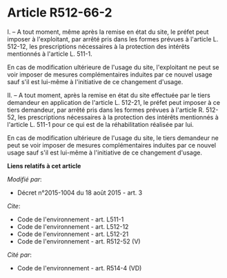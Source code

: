 # Article R512-66-2

I. – A tout moment, même après la remise en état du site, le préfet peut imposer à l'exploitant, par arrêté pris dans les
formes prévues à l'article L. 512-12, les prescriptions nécessaires à la protection des intérêts mentionnés à l'article L.
511-1. 

En cas de modification ultérieure de l'usage du site, l'exploitant ne peut se voir imposer de mesures complémentaires
induites par ce nouvel usage sauf s'il est lui-même à l'initiative de ce changement d'usage. 

II. – A tout moment, après la remise en état du site effectuée par le tiers demandeur en application de l'article L. 512-21,
le préfet peut imposer à ce tiers demandeur, par arrêté pris dans les formes prévues à l'article R. 512-52, les prescriptions
nécessaires à la protection des intérêts mentionnés à l'article L. 511-1 pour ce qui est de la réhabilitation réalisée par
lui. 

En cas de modification ultérieure de l'usage du site, le tiers demandeur ne peut se voir imposer de mesures complémentaires
induites par ce nouvel usage sauf s'il est lui-même à l'initiative de ce changement d'usage.

**Liens relatifs à cet article**

_Modifié par_:

  - Décret n°2015-1004 du 18 août 2015 - art. 3

_Cite_:

  - Code de l'environnement - art. L511-1
  - Code de l'environnement - art. L512-12
  - Code de l'environnement - art. L512-21
  - Code de l'environnement - art. R512-52 (V)

_Cité par_:

  - Code de l'environnement - art. R514-4 (VD)
